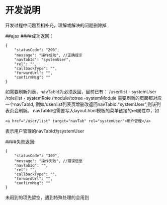 开发说明
===========================
开发过程中问题互相补充，理解或解决的问题删除掉

##ajax
####成功返回：

	{
		"statusCode": "200",
		"message": "操作成功", //正确提示
		"navTabId": "systemUser",
		"rel": "",
		"callbackType": "", 
		"forwardUrl": "",
		"confirmMsg": ""
	}

如需要刷新列表，navTabId为必须返回，目前已有：
/user/list - systemUser
/role/list - systemRole
/module/totree -systemModule
需要刷新的页面都对应一个navTabId, 例如/user/list列表页增删改返回navTabId:"systemUser",则该列表页会刷新。
navTabId也需要写入layout.html模板的菜单链接的rel属性中，如 

	<a href="/user/list" target="navTab" rel="systemUser">用户管理</a> 

表示用户管理的navTabId为systemUser

####失败返回:

	{
		"statusCode": "300",
		"message": "操作失败", //错误信息
		"navTabId": "",
		"rel": "",
		"callbackType": "",
		"forwardUrl": "",
		"confirmMsg": ""
	}

未用到的项先留空，遇到特殊处理的会用到


